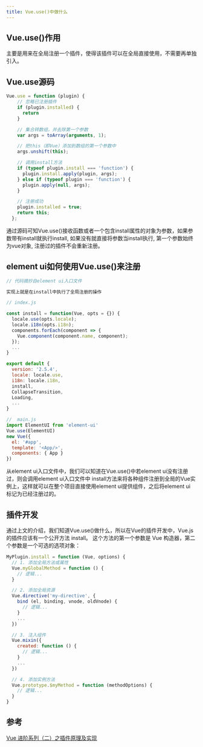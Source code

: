 ```yaml
---
title: Vue.use()中做什么
---
```


## Vue.use()作用
主要是用来在全局注册一个插件，使得该插件可以在全局直接使用，不需要再单独引入。

## Vue.use源码
``` javaScript
Vue.use = function (plugin) {
    // 忽略已注册插件
    if (plugin.installed) {
      return
    }

    // 集合转数组，并去除第一个参数
    var args = toArray(arguments, 1);

    // 把this（即Vue）添加到数组的第一个参数中
    args.unshift(this);

    // 调用install方法
    if (typeof plugin.install === 'function') {
      plugin.install.apply(plugin, args);
    } else if (typeof plugin === 'function') {
      plugin.apply(null, args);
    }

    // 注册成功
    plugin.installed = true;
    return this;
  };
```
 通过源码可知Vue.use()接收函数或者一个包含install属性的对象为参数，如果参数带有install就执行install, 如果没有就直接将参数当install执行, 第一个参数始终为vue对象, 注册过的插件不会重新注册。

## element ui如何使用Vue.use()来注册
``` javaScript
// 代码摘抄自element ui入口文件

实现上就是在install中执行了全局注册的操作

// index.js

const install = function(Vue, opts = {}) {
  locale.use(opts.locale);
  locale.i18n(opts.i18n);
  components.forEach(component => {
    Vue.component(component.name, component);
  });
  ...
}

export default {
  version: '2.5.4',
  locale: locale.use,
  i18n: locale.i18n,
  install,
  CollapseTransition,
  Loading,
  ...
}

//  main.js
import ElementUI from 'element-ui'
Vue.use(ElementUI)
new Vue({
  el: '#app',
  template: '<App/>',
  components: { App }
})
```
从element ui入口文件中，我们可以知道在Vue.use()中若element ui没有注册过，则会调用element ui入口文件中
install方法来将各种组件注册到全局的Vue实例上，这样就可以在整个项目直接使用element ui提供组件，之后将element ui
标记为已经注册过的。

## 插件开发
通过上文的介绍，我们知道Vue.use()做什么，所以在Vue的插件开发中，Vue.js 的插件应该有一个公开方法 install。
这个方法的第一个参数是 Vue 构造器，第二个参数是一个可选的选项对象：

``` javaScript
MyPlugin.install = function (Vue, options) {
  // 1. 添加全局方法或属性
  Vue.myGlobalMethod = function () {
    // 逻辑...
  }

  // 2. 添加全局资源
  Vue.directive('my-directive', {
    bind (el, binding, vnode, oldVnode) {
      // 逻辑...
    }
    ...
  })

  // 3. 注入组件
  Vue.mixin({
    created: function () {
      // 逻辑...
    }
    ...
  })

  // 4. 添加实例方法
  Vue.prototype.$myMethod = function (methodOptions) {
    // 逻辑...
  }
}
```

## 参考
[Vue 进阶系列（二）之插件原理及实现](https://github.com/yygmind/blog/issues/9)
